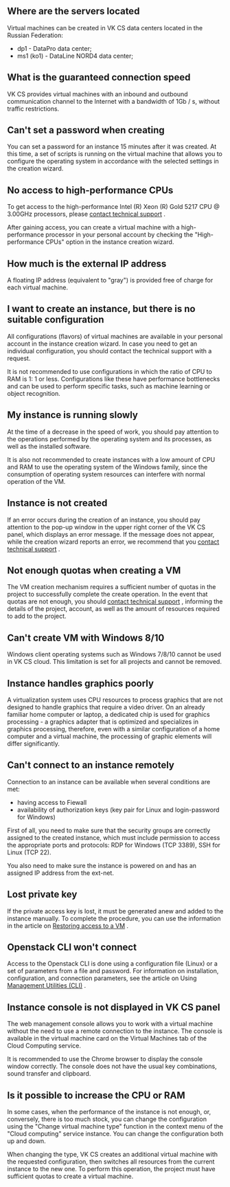 ## Where are the servers located

Virtual machines can be created in VK CS data centers located in the Russian Federation:

- dp1 - DataPro data center;
- ms1 (ko1) - DataLine NORD4 data center;

## What is the guaranteed connection speed

VK CS provides virtual machines with an inbound and outbound communication channel to the Internet with a bandwidth of 1Gb / s, without traffic restrictions.

## Can't set a password when creating

You can set a password for an instance 15 minutes after it was created. At this time, a set of scripts is running on the virtual machine that allows you to configure the operating system in accordance with the selected settings in the creation wizard.

## No access to high-performance CPUs

To get access to the high-performance Intel (R) Xeon (R) Gold 5217 CPU @ 3.00GHz processors, please [contact technical support](mailto:support@mcs.mail.ru) .

After gaining access, you can create a virtual machine with a high-performance processor in your personal account by checking the "High-performance CPUs" option in the instance creation wizard.

## How much is the external IP address

A floating IP address (equivalent to "gray") is provided free of charge for each virtual machine.

## I want to create an instance, but there is no suitable configuration

All configurations (flavors) of virtual machines are available in your personal account in the instance creation wizard. In case you need to get an individual configuration, you should contact the technical support with a request.

It is not recommended to use configurations in which the ratio of CPU to RAM is 1: 1 or less. Configurations like these have performance bottlenecks and can be used to perform specific tasks, such as machine learning or object recognition.

## My instance is running slowly

At the time of a decrease in the speed of work, you should pay attention to the operations performed by the operating system and its processes, as well as the installed software.

It is also not recommended to create instances with a low amount of CPU and RAM to use the operating system of the Windows family, since the consumption of operating system resources can interfere with normal operation of the VM.

## Instance is not created

If an error occurs during the creation of an instance, you should pay attention to the pop-up window in the upper right corner of the VK CS panel, which displays an error message. If the message does not appear, while the creation wizard reports an error, we recommend that you [contact technical support](mailto:support@mcs.mail.ru) .

## Not enough quotas when creating a VM

The VM creation mechanism requires a sufficient number of quotas in the project to successfully complete the create operation. In the event that quotas are not enough, you should [contact technical support](mailto:support@mcs.mail.ru) , informing the details of the project, account, as well as the amount of resources required to add to the project.

## Can't create VM with Windows 8/10

Windows client operating systems such as Windows 7/8/10 cannot be used in VK CS cloud. This limitation is set for all projects and cannot be removed.

## Instance handles graphics poorly

A virtualization system uses CPU resources to process graphics that are not designed to handle graphics that require a video driver. On an already familiar home computer or laptop, a dedicated chip is used for graphics processing - a graphics adapter that is optimized and specializes in graphics processing, therefore, even with a similar configuration of a home computer and a virtual machine, the processing of graphic elements will differ significantly.

## Can't connect to an instance remotely

Connection to an instance can be available when several conditions are met:

- having access to Fiewall
- availability of authorization keys (key pair for Linux and login-password for Windows)

First of all, you need to make sure that the security groups are correctly assigned to the created instance, which must include permission to access the appropriate ports and protocols: RDP for Windows (TCP 3389), SSH for Linux (TCP 22).

You also need to make sure the instance is powered on and has an assigned IP address from the ext-net.

## Lost private key

If the private access key is lost, it must be generated anew and added to the instance manually. To complete the procedure, you can use the information in the article on [Restoring access to a VM](https://mcs.mail.ru/help/en_US/vm-connect/recover-access-vm) .

## Openstack CLI won't connect

Access to the Openstack CLI is done using a configuration file (Linux) or a set of parameters from a file and password. For information on installation, configuration, and connection parameters, see the article on Using [Management Utilities (CLI)](https://mcs.mail.ru/help/en_US/create-vm/vm-create-cli) .

## Instance console is not displayed in VK CS panel

The web management console allows you to work with a virtual machine without the need to use a remote connection to the instance. The console is available in the virtual machine card on the Virtual Machines tab of the Cloud Computing service.

It is recommended to use the Chrome browser to display the console window correctly. The console does not have the usual key combinations, sound transfer and clipboard.

## Is it possible to increase the CPU or RAM

In some cases, when the performance of the instance is not enough, or, conversely, there is too much stock, you can change the configuration using the "Change virtual machine type" function in the context menu of the "Cloud computing" service instance. You can change the configuration both up and down.

When changing the type, VK CS creates an additional virtual machine with the requested configuration, then switches all resources from the current instance to the new one. To perform this operation, the project must have sufficient quotas to create a virtual machine.
